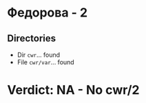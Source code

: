 # Федорова - 2
## Directories
- Dir `cwr`... found
- File `cwr/var`... found
# Verdict: **NA** - No cwr/2
